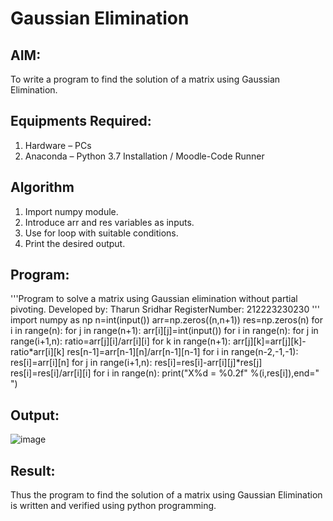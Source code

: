 # Gaussian Elimination

## AIM:
To write a program to find the solution of a matrix using Gaussian Elimination.

## Equipments Required:
1. Hardware – PCs
2. Anaconda – Python 3.7 Installation / Moodle-Code Runner

## Algorithm
1. Import numpy module.
2. Introduce arr and res variables as inputs.
3. Use for loop with suitable conditions.
4. Print the desired output.

## Program:
'''Program to solve a matrix using Gaussian elimination without partial pivoting.
Developed by: Tharun Sridhar 
RegisterNumber: 212223230230
'''
import numpy as np
n=int(input())
arr=np.zeros((n,n+1))
res=np.zeros(n)
for i in range(n):
    for j in range(n+1):
        arr[i][j]=int(input())
for i in range(n):
    for j in range(i+1,n):
        ratio=arr[j][i]/arr[i][i]
        for k in range(n+1):
            arr[j][k]=arr[j][k]-ratio*arr[i][k]
res[n-1]=arr[n-1][n]/arr[n-1][n-1]
for i in range(n-2,-1,-1):
    res[i]=arr[i][n]
    for j in range(i+1,n):
        res[i]=res[i]-arr[i][j]*res[j]
    res[i]=res[i]/arr[i][i]
for i in range(n):
    print("X%d = %0.2f" %(i,res[i]),end=" ")
    

## Output:
![image](https://github.com/Tharun0707/Gaussian/assets/145548496/79051004-c269-49ec-a2f5-f81119d03420)



## Result:
Thus the program to find the solution of a matrix using Gaussian Elimination is written and verified using python programming.

